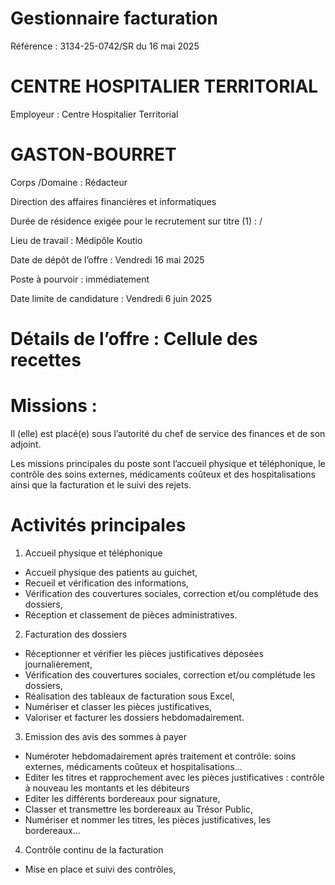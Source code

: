 # Gestionnaire facturation

Référence : 3134-25-0742/SR du 16 mai 2025

# CENTRE HOSPITALIER TERRITORIAL

Employeur : Centre Hospitalier Territorial

# GASTON-BOURRET

Corps /Domaine : Rédacteur

Direction des affaires financières et informatiques

Durée de résidence exigée pour le recrutement sur titre (1) : /

Lieu de travail : Médipôle Koutio

Date de dépôt de l’offre : Vendredi 16 mai 2025

Poste à pourvoir : immédiatement

Date limite de candidature : Vendredi 6 juin 2025

# Détails de l’offre : Cellule des recettes

# Missions :

Il (elle) est placé(e) sous l’autorité du chef de service des finances et de son adjoint.

Les missions principales du poste sont l’accueil physique et téléphonique, le contrôle des soins externes, médicaments coûteux et des hospitalisations ainsi que la facturation et le suivi des rejets.

# Activités principales

1. Accueil physique et téléphonique
- Accueil physique des patients au guichet,
- Recueil et vérification des informations,
- Vérification des couvertures sociales, correction et/ou complétude des dossiers,
- Réception et classement de pièces administratives.
2. Facturation des dossiers
- Réceptionner et vérifier les pièces justificatives déposées journalièrement,
- Vérification des couvertures sociales, correction et/ou complétude les dossiers,
- Réalisation des tableaux de facturation sous Excel,
- Numériser et classer les pièces justificatives,
- Valoriser et facturer les dossiers hebdomadairement.
3. Emission des avis des sommes à payer
- Numéroter hebdomadairement après traitement et contrôle: soins externes, médicaments coûteux et hospitalisations…
- Editer les titres et rapprochement avec les pièces justificatives : contrôle à nouveau les montants et les débiteurs
- Editer les différents bordereaux pour signature,
- Classer et transmettre les bordereaux au Trésor Public,
- Numériser et nommer les titres, les pièces justificatives, les bordereaux...
4. Contrôle continu de la facturation
- Mise en place et suivi des contrôles,